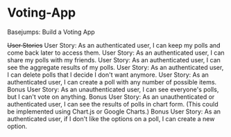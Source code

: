 # Voting-App
Basejumps: Build a Voting App

~~User Stories~~
User Story: As an authenticated user, I can keep my polls and come back later to access them.
User Story: As an authenticated user, I can share my polls with my friends.
User Story: As an authenticated user, I can see the aggregate results of my polls.
User Story: As an authenticated user, I can delete polls that I decide I don't want anymore.
User Story: As an authenticated user, I can create a poll with any number of possible items.
Bonus User Story: As an unauthenticated user, I can see everyone's polls, but I can't vote on anything.
Bonus User Story: As an unauthenticated or authenticated user, I can see the results of polls in chart form. (This could be implemented using Chart.js or Google Charts.)
Bonus User Story: As an authenticated user, if I don't like the options on a poll, I can create a new option.

